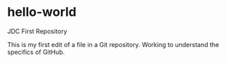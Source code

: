 # hello-world
JDC First Repository

This is my first edit of a file in a Git repository.
Working to understand the specifics of GitHub.
